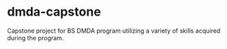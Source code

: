 # dmda-capstone
Capstone project for BS DMDA program utilizing a variety of skills acquired during the program.
